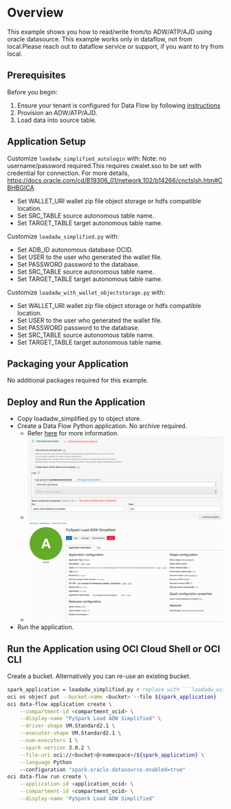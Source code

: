 # Overview

This example shows you how to read/write from/to ADW/ATP/AJD using oracle datasource.
This example works only in dataflow, not from local.Please reach out to dataflow service or support, if you want to try from local.

## Prerequisites

Before you begin:

1. Ensure your tenant is configured for Data Flow by following [instructions](https://docs.cloud.oracle.com/en-us/iaas/data-flow/using/dfs_getting_started.htm#set_up_admin)
2. Provision an ADW/ATP/AJD.
3. Load data into source table.

## Application Setup

Customize ```loadadw_simplified_autologin``` with:
Note: no username/password required.This requires cwalet.sso to be set with credential for connection.
For more details, https://docs.oracle.com/cd/B19306_01/network.102/b14266/cnctslsh.htm#CBHBGICA

* Set WALLET_URI wallet zip file object storage or hdfs compatible location.
* Set SRC_TABLE source autonomous table name.
* Set TARGET_TABLE target autonomous table name.


Customize ```loadadw_simplified.py``` with:

* Set ADB_ID autonomous database OCID.
* Set USER to the user who generated the wallet file.
* Set PASSWORD password to the database.
* Set SRC_TABLE source autonomous table name.
* Set TARGET_TABLE target autonomous table name.

Customize ```loadadw_with_wallet_objectstorage.py``` with:

* Set WALLET_URI wallet zip file object storage or hdfs compatible location.
* Set USER to the user who generated the wallet file.
* Set PASSWORD password to the database.
* Set SRC_TABLE source autonomous table name.
* Set TARGET_TABLE target autonomous table name.

## Packaging your Application

No additional packages required for this example.

## Deploy and Run the Application

* Copy loadadw_simplified.py to object store.
* Create a Data Flow Python application. No archive required.
  * Refer [here](https://docs.cloud.oracle.com/en-us/iaas/data-flow/using/dfs_data_flow_library.htm#create_pyspark_app) for more information.
  * <img src="console_exmple_1.png" style="zoom:80%;" />
  * <img src="console_example_2.png" style="zoom:80%;" />
* Run the application.

## Run the Application using OCI Cloud Shell or OCI CLI

Create a bucket. Alternatively you can re-use an existing bucket.

```sh
spark_application = loadadw_simplified.py # replace with ```loadadw_with_wallet_objectstorage.py``` if required
oci os object put --bucket-name <bucket> --file ${spark_application}
oci data-flow application create \
    --compartment-id <compartment_ocid> \
    --display-name "PySpark Load ADW Simplified" \
    --driver-shape VM.Standard2.1 \
    --executor-shape VM.Standard2.1 \
    --num-executors 1 \
    --spark-version 3.0.2 \
    --file-uri oci://<bucket>@<namespace>/${spark_application} \
    --language Python
    --configuration "spark.oracle.datasource.enabled=true"
oci data-flow run create \
    --application-id <application_ocid> \
    --compartment-id <compartment_ocid> \
    --display-name 'PySpark Load ADW Simplified"
```

